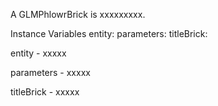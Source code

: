 A GLMPhlowrBrick is xxxxxxxxx.Instance Variables	entity:		<Object>	parameters:		<Object>	titleBrick:		<Object>entity	- xxxxxparameters	- xxxxxtitleBrick	- xxxxx